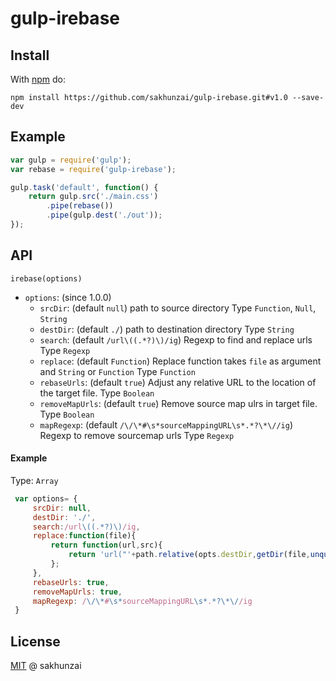 # gulp-irebase

## Install

With [npm](https://github.com/sakhunzai/gulp-irebase.git#v1.0) do:

```
npm install https://github.com/sakhunzai/gulp-irebase.git#v1.0 --save-dev
```


## Example

```js
var gulp = require('gulp');
var rebase = require('gulp-irebase');

gulp.task('default', function() {
    return gulp.src('./main.css')
        .pipe(rebase())
        .pipe(gulp.dest('./out'));
});
```

## API


`irebase(options)`
* `options`: (since 1.0.0)
    * `srcDir`: (default `null`) path to source directory 
		Type `Function`, `Null`, `String`
	* `destDir`: (default `./`)  path to destination directory
		Type `String`
	* `search`: (default `/url\((.*?)\)/ig`) Regexp to find and replace urls
		Type `Regexp`
	* `replace`: (default `Function`) Replace function takes `file` as argument and `String` or `Function` 
		Type `Function`	
    * `rebaseUrls`: (default `true`) Adjust any relative URL to the location of the target file.
		Type `Boolean`
    * `removeMapUrls`: (default `true`) Remove source map ulrs in target file.
		Type `Boolean`
	* `mapRegexp`: (default `/\/\*#\s*sourceMappingURL\s*.*?\*\//ig`) Regexp to remove sourcemap urls
		Type `Regexp`


#### Example

Type: `Array`

```js
 var options= {
     srcDir: null,
     destDir: './',
     search:/url\((.*?)\)/ig,
     replace:function(file){
         return function(url,src){
             return 'url("'+path.relative(opts.destDir,getDir(file,unquote(src)))+'")';
         };
     },
     rebaseUrls: true,
     removeMapUrls: true,
     mapRegexp: /\/\*#\s*sourceMappingURL\s*.*?\*\//ig
 }
```
## License

[MIT](http://en.wikipedia.org/wiki/MIT_License) @ sakhunzai

